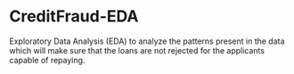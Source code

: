 # CreditFraud-EDA
Exploratory Data Analysis (EDA) to analyze the patterns present in the data which will make sure that the loans are not rejected for the applicants capable of repaying.
